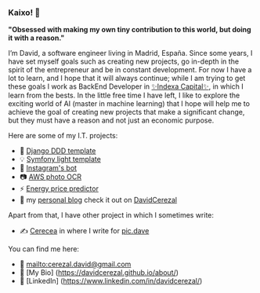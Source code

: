 ### Kaixo! 👋

**"Obsessed with making my own tiny contribution to this world, but doing it with a reason."**

I’m David, a software engineer living in Madrid, España. Since some years, I have set myself goals such as creating new projects, go in-depth in the spirit of the entrepreneur and be in constant development. For now I have a lot to learn, and I hope that it will always continue; while I am trying to get these goals I work as BackEnd Developer in [✨Indexa Capital✨](https://indexacapital.com/es/esp/), in which I learn from the bests. In the little free time I have left, I like to explore the exciting world of AI (master in machine learning) that I hope will help me to achieve the goal of creating new projects that make a significant change, but they must have a reason and not just an economic purpose.

Here are some of my I.T. projects:

- 🎯 [Django DDD template](https://github.com/davidcerezal/docker-django-ddd)
- 💡 [Symfony light template](https://github.com/davidcerezal/symfony_api_project)
- 🤖 [Instagram's bot](https://github.com/davidcerezal/instabot)
- 📷 [AWS photo OCR](https://github.com/davidcerezal/flask_aws_textextract)
- ⚡ [Energy price predictor](https://github.com/davidcerezal/energy-price-predictor)
- 📖 my [personal blog](https://github.com/davidcerezal/davidcerezal.github.io) check it out on [DavidCerezal](https://davidcerezal.github.io/)

Apart from that, I have other project in which I sometimes write:

- ✍️ [Cerecea](https://github.com/cerecea/cerecea.github.io) in where I write for [pic.dave](https://www.instagram.com/pic.dave/)

You can find me here:

- 📩 [mailto:cerezal.david@gmail.com](mailto:cerezal.david@gmail.com)
- 🧬 [My Bio] (https://davidcerezal.github.io/about/)
- 🏢 [LinkedIn] (https://www.linkedin.com/in/davidcerezal/)
